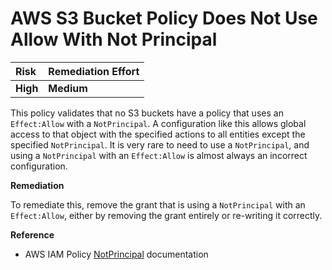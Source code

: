 # AWS S3 Bucket Policy Does Not Use Allow With Not Principal

| Risk     | Remediation Effort |
| :------- | :----------------- |
| **High** | **Medium**         |

This policy validates that no S3 buckets have a policy that uses an `Effect:Allow` with a `NotPrincipal`. A configuration like this allows global access to that object with the specified actions to all entities except the specified `NotPrincipal`. It is very rare to need to use a `NotPrincipal`, and using a `NotPrincipal` with an `Effect:Allow` is almost always an incorrect configuration.

**Remediation**

To remediate this, remove the grant that is using a `NotPrincipal` with an `Effect:Allow`, either by removing the grant entirely or re-writing it correctly.

**Reference**

- AWS IAM Policy [NotPrincipal](https://docs.aws.amazon.com/IAM/latest/UserGuide/reference_policies_elements_notprincipal.html) documentation
